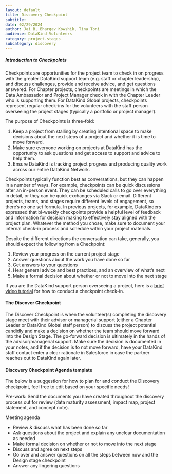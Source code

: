 ```yaml
---
layout: default
title: Discovery Checkpoint
subtitle:
date: 02/29/2024
author: Jai B, Bhargav Kowshik, Tina Toni
audience: DataKind Volunteers
category: project-stages
subcategory: discovery
---
```


##### Introduction to Checkpoints


Checkpoints are opportunities for the project team to check in on progress with the greater DataKind support team (e.g. staff or chapter leadership), and discuss challenges, provide and receive advice, and get questions answered. For Chapter projects, checkpoints are meetings in which the Data Ambassador and Project Manager check in with the Chapter Leader who is supporting them. For DataKind Global projects, checkpoints represent regular check\-ins for the volunteers with the staff person overseeing the project stages (typically a portfolio or project manager).


The purpose of Checkpoints is three\-fold: 


1. Keep a project from stalling by creating intentional space to make decisions about the next steps of a project and whether it is time to move forward.
2. Make sure everyone working on projects at DataKind has the opportunity to ask questions and get access to support and advice to help them.
3. Ensure DataKind is tracking project progress and producing quality work across our entire DataKind Network.


Checkpoints typically function best as conversations, but they can happen in a number of ways. For example, checkpoints can be quick discussions after an in\-person event. They can be scheduled calls to go over everything in detail, or they can be quick exchanges via Slack or email. Different projects, teams, and stages require different levels of engagement, so there’s no one set formula. In previous projects, for example, DataKinders expressed that bi\-weekly checkpoints provide a helpful level of feedback and information for decision making to effectively stay aligned with the project plan. Whatever the method you chose, make sure to document your internal check\-in process and schedule within your project materials. 


Despite the different directions the conversation can take, generally, you should expect the following from a Checkpoint:


1. Review your progress on the current project stage
2. Answer questions about the work you have done so far
3. Get answers to your questions
4. Hear general advice and best practices, and an overview of what’s next
5. Make a formal decision about whether or not to move into the next stage


If you are the DataKind support person overseeing a project, here is a  [brief video tutorial](https://drive.google.com/file/d/1bT4fOZMK_nexnI63pbjDco59zu8tmr1t/view) for how to conduct a checkpoint check\-in.


#### The Discover Checkpoint


The Discover Checkpoint is when the volunteer(s) completing the discovery stage meet with their advisor or managerial support (either a Chapter Leader or DataKind Global staff person) to discuss the project potential candidly and make a decision on whether the team should move forward into the Design Stage. The go\-forward decision is ultimately in the hands of the advisor/managerial support. Make sure the decision is documented in your notes, and if the decision is to not move forward, have your DataKind staff contact enter a clear rationale in Salesforce in case the partner reaches out to DataKind again later.


#### Discovery Checkpoint Agenda template


The below is a suggestion for how to plan for and conduct the Discovery checkpoint, feel free to edit based on your specific needs!


Pre\-work: Send the documents you have created throughout the discovery process out for review (data maturity assessment, impact map, project statement, and concept note).


Meeting agenda


* Review \& discuss what has been done so far
* Ask questions about the project and explain any unclear documentation as needed
* Make formal decision on whether or not to move into the next stage
* Discuss and agree on next steps
* Go over and answer questions on all the steps between now and the Design stage checkpoint
* Answer any lingering questions
